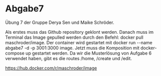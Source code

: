 # Abgabe7

Übung 7 der Gruppe Derya Sen und Maike Schröder.

Als erstes muss das Github repository geklont werden. Danach muss im Terminal das Image gepulled werden durch den Befehl: docker pull maschroder/image. Der container wird gestartet mit docker run --name abgabe7 -d -p 3001:3000 image. Jetzt muss die Komposition mit docker-compose up gestartet werden. Da wir die Musterlösung von Aufgabe 6 verwendet haben, gibt es die routes /home, /create und /edit.

https://hub.docker.com/r/maschroder/image

